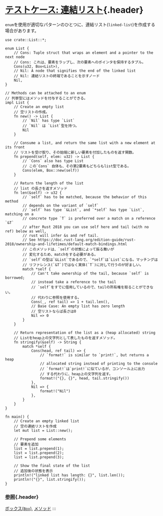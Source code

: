 # [テストケース: 連結リスト](#テストケース-連結リスト){.header}

`enum`を使用が適切なパターンのひとつに、連結リスト(`linked-list`)を作成する場合があります。

    use crate::List::*;

    enum List {
        // Cons: Tuple struct that wraps an element and a pointer to the next node
        // Cons: これは、要素をラップし、次の要素へのポインタを保持するタプル。
        Cons(u32, Box<List>),
        // Nil: A node that signifies the end of the linked list
        // Nil: 連結リストの終端であることを示すノード
        Nil,
    }

    // Methods can be attached to an enum
    // 列挙型にはメソッドを付与することができる。
    impl List {
        // Create an empty list
        // 空リストの作成。
        fn new() -> List {
            // `Nil` has type `List`
            // `Nil` は `List`型を持つ。
            Nil
        }

        // Consume a list, and return the same list with a new element at its front
        // リストを受け取り、その始端に新しい要素を付加したものを返す関数。
        fn prepend(self, elem: u32) -> List {
            // `Cons` also has type List
            // この`Cons` 自体も、その第2要素もどちらもlist型である。
            Cons(elem, Box::new(self))
        }

        // Return the length of the list
        // list の長さを返すメソッド
        fn len(&self) -> u32 {
            // `self` has to be matched, because the behavior of this method
            // depends on the variant of `self`
            // `self` has type `&List`, and `*self` has type `List`, matching on a
            // concrete type `T` is preferred over a match on a reference `&T`
            // after Rust 2018 you can use self here and tail (with no ref) below as well,
            // rust will infer &s and ref tail. 
            // See https://doc.rust-lang.org/edition-guide/rust-2018/ownership-and-lifetimes/default-match-bindings.html
            // このメソッドは、`self`の状態によって振る舞いが
            // 変化するため、matchをする必要がある。
            // `self`の型は`&List`であるので、`*self`は`List`になる。マッチングは
            // リファレンス(`&T`)ではなく実体(`T`)に対して行うのが好ましい。
            match *self {
                // Can't take ownership of the tail, because `self` is borrowed;
                // instead take a reference to the tail
                // `self`をすでに借用しているので、tailの所有権を取ることができない。
                // 代わりに参照を使用する。
                Cons(_, ref tail) => 1 + tail.len(),
                // Base Case: An empty list has zero length
                // 空リストならば長さは0
                Nil => 0
            }
        }

        // Return representation of the list as a (heap allocated) string
        // Listをheap上の文字列として表したものを返すメソッド。
        fn stringify(&self) -> String {
            match *self {
                Cons(head, ref tail) => {
                    // `format!` is similar to `print!`, but returns a heap
                    // allocated string instead of printing to the console
                    // `format!`は`print!`に似ているが、コンソール上に出力
                    // する代わりに、heap上の文字列を返す。
                    format!("{}, {}", head, tail.stringify())
                },
                Nil => {
                    format!("Nil")
                },
            }
        }
    }

    fn main() {
        // Create an empty linked list
        // 空の連結リストを作成
        let mut list = List::new();

        // Prepend some elements
        // 要素を追加
        list = list.prepend(1);
        list = list.prepend(2);
        list = list.prepend(3);

        // Show the final state of the list
        // 追加後の状態を表示
        println!("linked list has length: {}", list.len());
        println!("{}", list.stringify());
    }

### [参照](#参照){.header}

[ボックス(`Box`)](../../std/box.html), [メソッド](../../fn/methods.html)
:::

